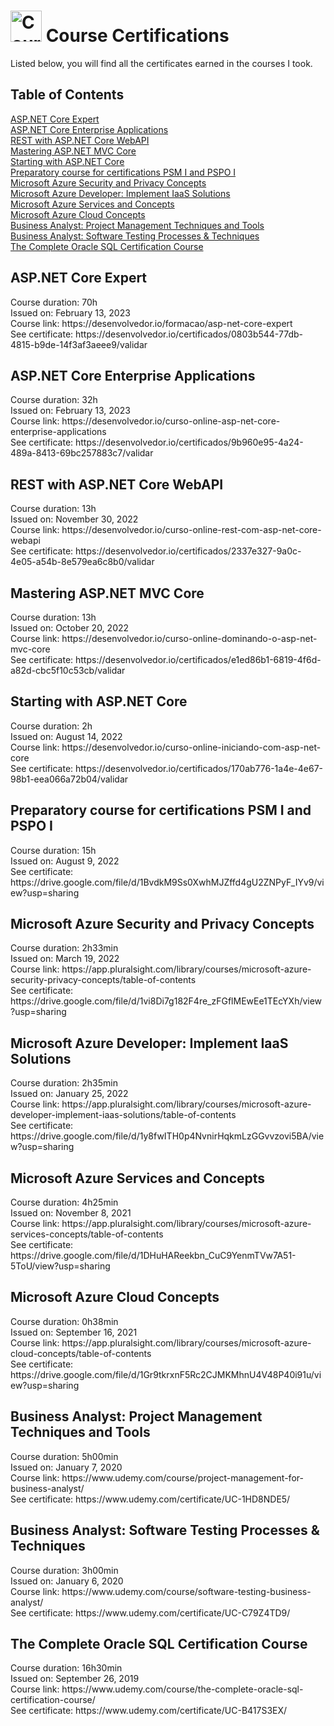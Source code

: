 <h1> <img alt="Course Certifications" height=50 src="https://user-images.githubusercontent.com/36134456/222239586-9190b295-0787-4fc8-83f1-dc62a2a71dea.png"> Course Certifications </h1>
Listed below, you will find all the certificates earned in the courses I took.


## Table of Contents  
[ASP.NET Core Expert](#asp_net_core_expert) </br>
[ASP.NET Core Enterprise Applications](#asp_net_core_enterprise_applications) </br> 
[REST with ASP.NET Core WebAPI](#rest_com_asp_net_core_webapi) </br> 
[Mastering ASP.NET MVC Core](#dominando_o_asp_net_mvc_core) </br> 
[Starting with ASP.NET Core](#iniciando_com_asp_net_core) </br>
[Preparatory course for certifications PSM I and PSPO I](#preparatory_course_for_PSMI_and_PSPOI) </br>
[Microsoft Azure Security and Privacy Concepts](#microsoft_azure_security_and_privacy_concepts) </br>
[Microsoft Azure Developer: Implement IaaS Solutions](#microsoft_azure_developer_implement_IaaS_solutions) </br> 
[Microsoft Azure Services and Concepts](#microsoft_azure_services_and_concepts) </br>
[Microsoft Azure Cloud Concepts](#microsoft_azure_cloud_concepts) </br>
[Business Analyst: Project Management Techniques and Tools](#ba_project_management_techniques_and_tools) </br>
[Business Analyst: Software Testing Processes & Techniques](#ba__Software_Testing_Processes_Techniques) </br>
[The Complete Oracle SQL Certification Course](#complete_oracle_sql_certification) </br>


<a name="asp_net_core_expert">
<h2>ASP.NET Core Expert</h2></a>
Course duration: 70h<br>
Issued on: February 13, 2023<br>
Course link: https://desenvolvedor.io/formacao/asp-net-core-expert <br>
See certificate: https://desenvolvedor.io/certificados/0803b544-77db-4815-b9de-14f3af3aeee9/validar <br>

<a name="asp_net_core_enterprise_applications">
<h2>ASP.NET Core Enterprise Applications</h2></a>
Course duration: 32h <br>
Issued on: February 13, 2023 <br>
Course link: https://desenvolvedor.io/curso-online-asp-net-core-enterprise-applications <br>
See certificate: https://desenvolvedor.io/certificados/9b960e95-4a24-489a-8413-69bc257883c7/validar <br>

<a name="rest_com_asp_net_core_webapi">
<h2>REST with ASP.NET Core WebAPI</h2></a>
Course duration: 13h <br>
Issued on: November 30, 2022 <br>
Course link: https://desenvolvedor.io/curso-online-rest-com-asp-net-core-webapi <br>
See certificate: https://desenvolvedor.io/certificados/2337e327-9a0c-4e05-a54b-8e579ea6c8b0/validar <br>

<a name="dominando_o_asp_net_mvc_core">
<h2>Mastering ASP.NET MVC Core</h2></a>
Course duration: 13h <br>
Issued on: October 20, 2022 <br>
Course link: https://desenvolvedor.io/curso-online-dominando-o-asp-net-mvc-core <br>
See certificate: https://desenvolvedor.io/certificados/e1ed86b1-6819-4f6d-a82d-cbc5f10c53cb/validar <br>

<a name="iniciando_com_asp_net_core">
<h2>Starting with ASP.NET Core</h2></a>
Course duration: 2h <br>
Issued on: August 14, 2022 <br>
Course link: https://desenvolvedor.io/curso-online-iniciando-com-asp-net-core <br>
See certificate: https://desenvolvedor.io/certificados/170ab776-1a4e-4e67-98b1-eea066a72b04/validar <br>

<a name="preparatory_course_for_PSMI_and_PSPOI">
<h2>Preparatory course for certifications PSM I and PSPO I</h2></a>
Course duration: 15h <br>
Issued on: August 9, 2022 <br>
See certificate: https://drive.google.com/file/d/1BvdkM9Ss0XwhMJZffd4gU2ZNPyF_IYv9/view?usp=sharing <br>

<a name="microsoft_azure_security_and_privacy_concepts">
<h2>Microsoft Azure Security and Privacy Concepts</h2></a>
Course duration: 2h33min <br>
Issued on: March 19, 2022 <br>
Course link: https://app.pluralsight.com/library/courses/microsoft-azure-security-privacy-concepts/table-of-contents <br>
See certificate: https://drive.google.com/file/d/1vi8Di7g182F4re_zFGflMEwEe1TEcYXh/view?usp=sharing <br>

<a name="microsoft_azure_developer_implement_IaaS_solutions">
<h2>Microsoft Azure Developer: Implement IaaS Solutions</h2></a>
Course duration: 2h35min <br>
Issued on: January 25, 2022 <br>
Course link: https://app.pluralsight.com/library/courses/microsoft-azure-developer-implement-iaas-solutions/table-of-contents <br>
See certificate: https://drive.google.com/file/d/1y8fwITH0p4NvnirHqkmLzGGvvzovi5BA/view?usp=sharing <br>

<a name="microsoft_azure_services_and_concepts">
<h2>Microsoft Azure Services and Concepts</h2></a>
Course duration: 4h25min <br>
Issued on: November 8, 2021 <br>
Course link: https://app.pluralsight.com/library/courses/microsoft-azure-services-concepts/table-of-contents <br>
See certificate: https://drive.google.com/file/d/1DHuHAReekbn_CuC9YenmTVw7A51-5ToU/view?usp=sharing <br>

<a name="microsoft_azure_cloud_concepts">
<h2>Microsoft Azure Cloud Concepts</h2></a>
Course duration: 0h38min <br>
Issued on: September 16, 2021 <br>
Course link: https://app.pluralsight.com/library/courses/microsoft-azure-cloud-concepts/table-of-contents <br>
See certificate: https://drive.google.com/file/d/1Gr9tkrxnF5Rc2CJMKMhnU4V48P40i91u/view?usp=sharing <br>

<a name="ba_project_management_techniques_and_tools">
<h2>Business Analyst: Project Management Techniques and Tools</h2></a>
Course duration: 5h00min <br>
Issued on: January 7, 2020 <br>
Course link: https://www.udemy.com/course/project-management-for-business-analyst/ <br>
See certificate: https://www.udemy.com/certificate/UC-1HD8NDE5/ <br>

<a name="ba__Software_Testing_Processes_Techniques">
<h2>Business Analyst: Software Testing Processes & Techniques</h2></a>
Course duration: 3h00min <br>
Issued on: January 6, 2020 <br>
Course link: https://www.udemy.com/course/software-testing-business-analyst/ <br>
See certificate: https://www.udemy.com/certificate/UC-C79Z4TD9/ <br>

<a name="complete_oracle_sql_certification">
<h2>The Complete Oracle SQL Certification Course</h2></a>
Course duration: 16h30min <br>
Issued on: September 26, 2019 <br>
Course link: https://www.udemy.com/course/the-complete-oracle-sql-certification-course/ <br>
See certificate: https://www.udemy.com/certificate/UC-B417S3EX/ <br>
